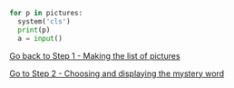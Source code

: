 ```python
for p in pictures:
  system('cls')
  print(p)
  a = input()
```



[Go back to Step 1 -  Making the list of pictures](./STEP1.md)

[Go to Step 2 - Choosing and displaying the mystery word](../step02-choose_word_and_display/STEP2.md)
